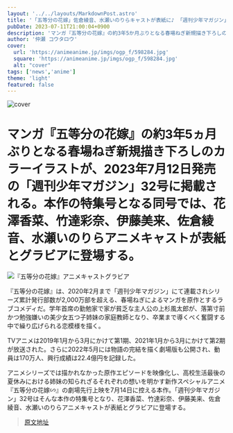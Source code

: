 ```yaml
---
layout: '../../layouts/MarkdownPost.astro'
title: '「五等分の花嫁」佐倉綾音、水瀬いのりらキャストが表紙に♪ 「週刊少年マガジン」特集号で新規描き下ろしイラスト掲載'
pubDate: 2023-07-11T21:00:04+0900
description: 'マンガ『五等分の花嫁』の約3年5か月ぶりとなる春場ねぎ新規描き下ろしのカラーイラストが、2023年7月12日発売の「週刊少年マガジン」32号に掲載される。花澤香菜、竹達彩奈、伊藤美来、佐倉綾音、水瀬いのりらアニメキャストが表紙とグラビアに登場する。'
author: '仲瀬 コウタロウ'
cover:
  url: 'https://animeanime.jp/imgs/ogp_f/598284.jpg'
  square: 'https://animeanime.jp/imgs/ogp_f/598284.jpg'
  alt: "cover"
tags: ['news','anime']
theme: 'light'
featured: false
---
```


![cover](https://animeanime.jp/imgs/ogp_f/598284.jpg)

# マンガ『五等分の花嫁』の約3年5ヵ月ぶりとなる春場ねぎ新規描き下ろしのカラーイラストが、2023年7月12日発売の「週刊少年マガジン」32号に掲載される。本作の特集号となる同号では、花澤香菜、竹達彩奈、伊藤美来、佐倉綾音、水瀬いのりらアニメキャストが表紙とグラビアに登場する。

![『五等分の花嫁』アニメキャストグラビア](https://animeanime.jp/imgs/zoom/598282.jpg)

『五等分の花嫁』は、2020年2月まで「週刊少年マガジン」にて連載されシリーズ累計発行部数が2,000万部を超える、春場ねぎによるマンガを原作とするラブコメディだ。学年首席の勤勉家で家が貧乏な主人公の上杉風太郎が、落第寸前かつ勉強嫌いの美少女五つ子姉妹の家庭教師となり、卒業まで導くべく奮闘する中で繰り広げられる恋模様を描く。

TVアニメは2019年1月から3月にかけて第1期、2021年1月から3月にかけて第2期が放送された。さらに2022年5月には物語の完結を描く劇場版も公開され、動員は170万人、興行成績は22.4億円を記録した。

アニメシリーズでは描かれなかった原作エピソードを映像化し、高校生活最後の夏休みにおける姉妹の知られざるそれぞれの想いを明かす新作スペシャルアニメ『五等分の花嫁∽』の劇場先行上映を7月14日に控える本作。「週刊少年マガジン」32号はそんな本作の特集号となり、花澤香菜、竹達彩奈、伊藤美来、佐倉綾音、水瀬いのりらアニメキャストが表紙とグラビアに登場する。

>[原文地址](https://animeanime.jp/article/2023/07/11/78539.html)  